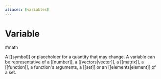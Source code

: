 ```yaml
---
aliases: [variables]
---
```

# Variable
#math 

A [[symbol]] or placeholder for a quantity that may change. A variable can be representative of a [[number]], a [[vectors|vector]], a [[matrix]], a [[function]], a function's arguments,  a [[set]] or an [[elements|element]] of a set.

